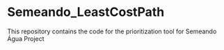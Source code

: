 # Semeando_LeastCostPath
This repository contains the code for the prioritization tool for Semeando Água Project

